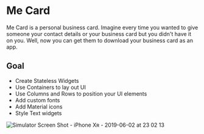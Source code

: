 # Me Card
Me Card is a personal business card. Imagine every time you wanted to give someone your contact details or your business card but you didn't have it on you. Well, now you can get them to download your business card as an app.


## Goal

* Create Stateless Widgets
* Use Containers to lay out UI
* Use Columns and Rows to position your UI elements
* Add custom fonts
* Add Material icons
* Style Text widgets


![Simulator Screen Shot - iPhone Xʀ - 2019-06-02 at 23 02 13](https://user-images.githubusercontent.com/10648696/58773471-2b9a6d80-858b-11e9-8de5-b2c5c766ac21.png)